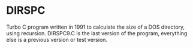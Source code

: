 # DIRSPC
Turbo C program written in 1991 to calculate the size of a DOS directory, using recursion.
DIRSPC9.C is the last version of the program, everything else is a previous version or test version.
